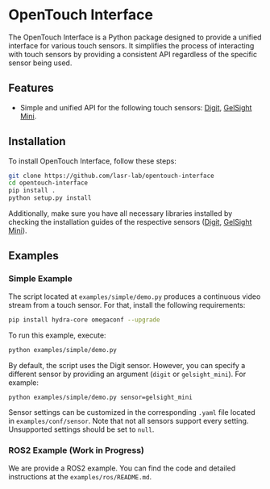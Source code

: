 # OpenTouch Interface

The OpenTouch Interface is a Python package designed to provide a unified interface for various touch sensors. It simplifies the process of interacting with touch sensors by providing a consistent API regardless of the specific sensor being used.

## Features

- Simple and unified API for the following touch sensors: [Digit](https://digit.ml/), [GelSight Mini](https://www.gelsight.com/gelsightmini/).

## Installation

To install OpenTouch Interface, follow these steps:

```bash
git clone https://github.com/lasr-lab/opentouch-interface
cd opentouch-interface
pip install .
python setup.py install
```

Additionally, make sure you have all necessary libraries installed by checking the installation guides of the respective sensors ([Digit](https://github.com/lasr-lab/digit-interface), [GelSight Mini](https://github.com/gelsightinc/gsrobotics)).

## Examples

### Simple Example
The script located at `examples/simple/demo.py` produces a continuous video stream from a touch sensor. For that, install the following requirements:
```bash
pip install hydra-core omegaconf --upgrade
```

To run this example, execute:
```bash
python examples/simple/demo.py
```

By default, the script uses the Digit sensor. However, you can specify a different sensor by providing an argument (`digit` or `gelsight_mini`). For example:
```bash
python examples/simple/demo.py sensor=gelsight_mini
```

Sensor settings can be customized in the corresponding `.yaml` file located in `examples/conf/sensor`. Note that not all sensors support every setting. Unsupported settings should be set to `null`.

### ROS2 Example (Work in Progress)
We are provide a ROS2 example. You can find the code and detailed instructions at the `examples/ros/README.md`.